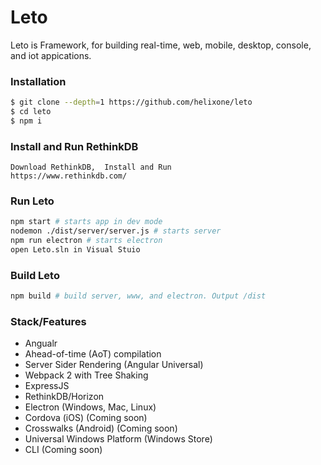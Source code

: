 
# Leto

Leto is Framework, for building real-time, web, mobile, desktop, console, and iot appications. 	


### Installation
``` bash
$ git clone --depth=1 https://github.com/helixone/leto
$ cd leto
$ npm i
```

### Install and Run RethinkDB
```
Download RethinkDB,  Install and Run
https://www.rethinkdb.com/

```
### Run Leto
``` bash
npm start # starts app in dev mode
nodemon ./dist/server/server.js # starts server
npm run electron # starts electron 
open Leto.sln in Visual Stuio
```

### Build Leto
``` bash
npm build # build server, www, and electron. Output /dist

```


### Stack/Features
* Angualr
* Ahead-of-time (AoT) compilation
* Server Sider Rendering (Angular Universal)
* Webpack 2 with Tree Shaking
* ExpressJS
* RethinkDB/Horizon
* Electron (Windows, Mac, Linux)
* Cordova (iOS) (Coming soon)
* Crosswalks (Android)  (Coming soon)
* Universal Windows Platform (Windows Store)  
* CLI (Coming soon)
